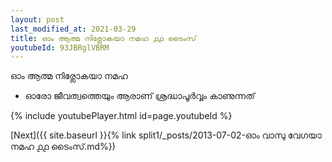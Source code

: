 ```yaml
---
layout: post
last_modified_at: 2021-03-29
title: ഓം ആത്മ നിര്ലോകയാ നമഹ ൧൧ ടൈംസ്
youtubeId: 93JBRglVBRM
---
```

 
 
 ഓം ആത്മ നിര്ലോകയാ നമഹ 
 
 -  ഓരോ ജീവത്വത്തെയും ആരാണ് ശ്രദ്ധാപൂർവ്വം കാണുന്നത് 
 
  
 
  
 
 
 
 
 
 


{% include youtubePlayer.html id=page.youtubeId %}
 
[Next]({{ site.baseurl }}{% link  split1/_posts/2013-07-02-ഓം വാസു വേഗയാ നമഹ ൧൧ ടൈംസ്.md%})
 
